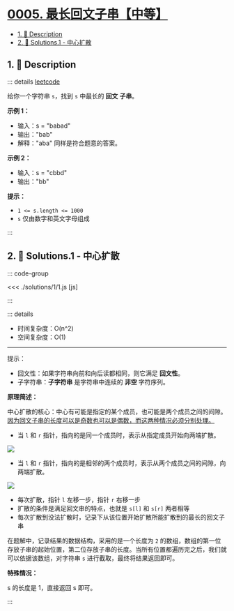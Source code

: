 # [0005. 最长回文子串【中等】](https://github.com/Tdahuyou/TNotes.leetcode/tree/main/notes/0005.%20%E6%9C%80%E9%95%BF%E5%9B%9E%E6%96%87%E5%AD%90%E4%B8%B2%E3%80%90%E4%B8%AD%E7%AD%89%E3%80%91)

<!-- region:toc -->

- [1. 📝 Description](#1--description)
- [2. 🎯 Solutions.1 - 中心扩散](#2--solutions1---中心扩散)

<!-- endregion:toc -->

## 1. 📝 Description

::: details [leetcode](https://leetcode.cn/problems/longest-palindromic-substring/)

给你一个字符串 `s`，找到 `s` 中最长的 **回文** **子串**。

**示例 1：**

- 输入：s = "babad"
- 输出："bab"
- 解释："aba" 同样是符合题意的答案。

**示例 2：**

- 输入：s = "cbbd"
- 输出："bb"

**提示：**

- `1 <= s.length <= 1000`
- `s` 仅由数字和英文字母组成

:::

## 2. 🎯 Solutions.1 - 中心扩散

::: code-group

<<< ./solutions/1/1.js [js]

:::

::: details

- 时间复杂度：O(n^2)
- 空间复杂度：O(1)

---

提示：

- 回文性：如果字符串向前和向后读都相同，则它满足 **回文性**。
- 子字符串：**子字符串** 是字符串中连续的 **非空** 字符序列。

**原理简述：**

中心扩散的核心：中心有可能是指定的某个成员，也可能是两个成员之间的间隙。<u>因为回文子串的长度可以是奇数也可以是偶数，而这两种情况必须分别处理。</u>

- 当 `l` 和 `r` 指针，指向的是同一个成员时，表示从指定成员开始向两端扩散。

![](https://cdn.jsdelivr.net/gh/Tdahuyou/imgs@main/2024-09-25-15-40-07.png)

- 当 `l` 和 `r` 指针，指向的是相邻的两个成员时，表示从两个成员之间的间隙，向两端扩散。

![](https://cdn.jsdelivr.net/gh/Tdahuyou/imgs@main/2024-09-25-15-40-19.png)

- 每次扩散，指针 `l` 左移一步，指针 `r` 右移一步
- 扩散的条件是满足回文串的特点，也就是 `s[l]` 和 `s[r]` 两者相等
- 每次扩散到没法扩散时，记录下从该位置开始扩散所能扩散到的最长的回文子串

在题解中，记录结果的数据结构，采用的是一个长度为 `2` 的数组，数组的第一位存放子串的起始位置，第二位存放子串的长度。当所有位置都遍历完之后，我们就可以依据该数组，对字符串 `s` 进行截取，最终将结果返回即可。

**特殊情况：**

s 的长度是 1，直接返回 s 即可。

:::

